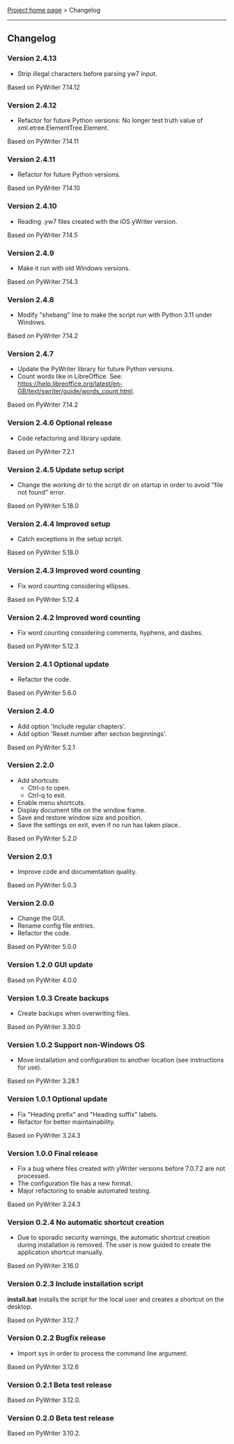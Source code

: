 [Project home page](index) > Changelog

------------------------------------------------------------------------

## Changelog


### Version 2.4.13

- Strip illegal characters before parsing yw7 input.

Based on PyWriter 7.14.12

### Version 2.4.12

- Refactor for future Python versions: No longer test truth value of
xml.etree.ElementTree.Element.

Based on PyWriter 7.14.11

### Version 2.4.11

- Refactor for future Python versions.

Based on PyWriter 7.14.10

### Version 2.4.10

- Reading .yw7 files created with the iOS yWriter version.

Based on PyWriter 7.14.5

### Version 2.4.9

- Make it run with old Windows versions.

Based on PyWriter 7.14.3

### Version 2.4.8

- Modify "shebang" line to make the script run with Python 3.11 under Windows.

Based on PyWriter 7.14.2

### Version 2.4.7

- Update the PyWriter library for future Python versions.
- Count words like in LibreOffice. See: https://help.libreoffice.org/latest/en-GB/text/swriter/guide/words_count.html.

Based on PyWriter 7.14.2

### Version 2.4.6 Optional release

- Code refactoring and library update.

Based on PyWriter 7.2.1

### Version 2.4.5 Update setup script

- Change the working dir to the script dir on startup in order to avoid "file not found" error.

Based on PyWriter 5.18.0

### Version 2.4.4 Improved setup

- Catch exceptions in the setup script.

Based on PyWriter 5.18.0

### Version 2.4.3 Improved word counting

- Fix word counting considering ellipses.

Based on PyWriter 5.12.4

### Version 2.4.2 Improved word counting

- Fix word counting considering comments, hyphens, and dashes.

Based on PyWriter 5.12.3

### Version 2.4.1 Optional update

- Refactor the code.

Based on PyWriter 5.6.0

### Version 2.4.0

- Add option 'Include regular chapters'.
- Add option 'Reset number after section beginnings'.

Based on PyWriter 5.2.1

### Version 2.2.0

- Add shortcuts:
    - Ctrl-o to open.
    - Ctrl-q to exit.
- Enable menu shortcuts.
- Display document title on the window frame.
- Save and restore window size and position.
- Save the settings on exit, even if no run has taken place..

Based on PyWriter 5.2.0

### Version 2.0.1

- Improve code and documentation quality.

Based on PyWriter 5.0.3

### Version 2.0.0

- Change the GUI.
- Rename config file entries.
- Refactor the code.

Based on PyWriter 5.0.0

### Version 1.2.0 GUI update

Based on PyWriter  4.0.0

### Version 1.0.3 Create backups

- Create backups when overwriting files.

Based on PyWriter 3.30.0

### Version 1.0.2 Support non-Windows OS

- Move installation and configuration to another location (see instructions for use).

Based on PyWriter 3.28.1

### Version 1.0.1 Optional update

- Fix "Heading prefix" and "Heading suffix" labels.
- Refactor for better maintainability.

Based on PyWriter 3.24.3

### Version 1.0.0 Final release

- Fix a bug where files created with yWriter versions before 7.0.7.2 are not processed.
- The configuration file has a new format.
- Major refactoring to enable automated testing.

Based on PyWriter 3.24.3

### Version 0.2.4 No automatic shortcut creation

- Due to sporadic security warnings, the automatic shortcut creation during installation is removed. The user is now guided to create the application shortcut manually.  

Based on PyWriter 3.16.0

### Version 0.2.3 Include installation script

**install.bat** installs the script for the local user and creates a 
shortcut on the desktop.

Based on PyWriter 3.12.7

### Version 0.2.2 Bugfix release

- Import sys in order to process the command line argument.

Based on PyWriter 3.12.6

### Version 0.2.1 Beta test release 

Based on PyWriter 3.12.0.

### Version 0.2.0 Beta test release 

Based on PyWriter 3.10.2.

